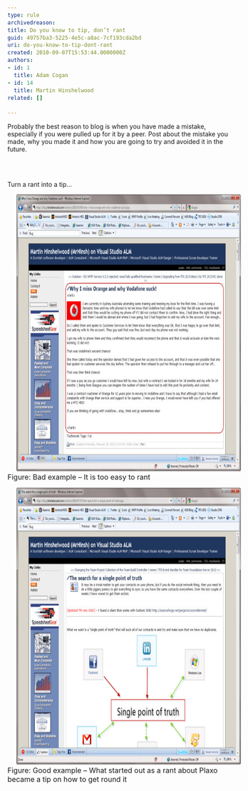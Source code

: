 ```yaml
---
type: rule
archivedreason: 
title: Do you know to tip, don’t rant
guid: 49757ba3-5225-4e5c-a8ac-7cf193cda2bd
uri: do-you-know-to-tip-dont-rant
created: 2010-09-07T15:53:44.0000000Z
authors:
- id: 1
  title: Adam Cogan
- id: 14
  title: Martin Hinshelwood
related: []

---
```



Probably the best reason to blog is when you have made a mistake, especially if you were pulled up for it by a peer. Post about the mistake you made, why you made it and how you are going to try and avoided it in the future. 

<br><excerpt class='endintro'></excerpt><br>

  <p>Turn a rant into a tip… </p>
<p><img title="SNAGHTML1b864a4" style="background-image:none;border-bottom:0px;border-left:0px;margin:0px 20px;padding-left:0px;width:800px;padding-right:0px;display:inline;height:621px;border-top:0px;border-right:0px;padding-top:0px;" alt="SNAGHTML1b864a4" src="RulesBloggingTipBad.jpg" border="0" /><br>
<font class="ms-rteCustom-FigureBad" size="+0">Figure: Bad example – It is too easy to rant </font></p>
<p><img title="SNAGHTML1b94284" style="background-image:none;border-bottom:0px;border-left:0px;margin:0px 20px;padding-left:0px;width:800px;padding-right:0px;display:inline;height:621px;border-top:0px;border-right:0px;padding-top:0px;" alt="SNAGHTML1b94284" src="RulesBloggingTipGood.jpg" border="0" /><font class="ms-rteCustom-FigureGood" size="+0">Figure: Good example – What started out as a rant about Plaxo became a tip on how to get round it<br>
</font></p>



